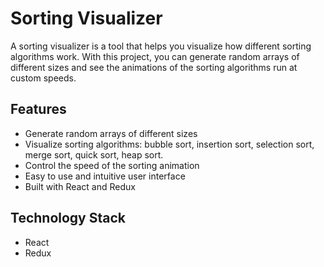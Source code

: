 # Sorting Visualizer

A sorting visualizer is a tool that helps you visualize how different sorting algorithms work. With this project, you can generate random arrays of different sizes and see the animations of the sorting algorithms run at custom speeds.

## Features

- Generate random arrays of different sizes
- Visualize sorting algorithms: bubble sort, insertion sort, selection sort, merge sort, quick sort, heap sort.
- Control the speed of the sorting animation
- Easy to use and intuitive user interface
- Built with React and Redux


## Technology Stack

- React
- Redux
